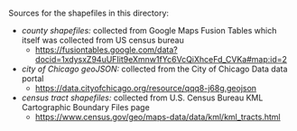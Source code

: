 Sources for the shapefiles in this directory:

* *county shapefiles:* collected from Google Maps Fusion Tables which itself was collected from US census bureau
  * https://fusiontables.google.com/data?docid=1xdysxZ94uUFIit9eXmnw1fYc6VcQiXhceFd_CVKa#map:id=2
* *city of Chicago geoJSON:* collected from the City of Chicago Data data portal
  * https://data.cityofchicago.org/resource/qqq8-j68g.geojson
* *census tract shapefiles:* collected from U.S. Census Bureau KML Cartographic Boundary Files page
  * https://www.census.gov/geo/maps-data/data/kml/kml_tracts.html
